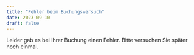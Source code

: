 ```yaml
---
title: "Fehler beim Buchungsversuch"
date: 2023-09-10
draft: false
---
```


Leider gab es bei Ihrer Buchung einen Fehler.
Bitte versuchen Sie später noch einmal.
